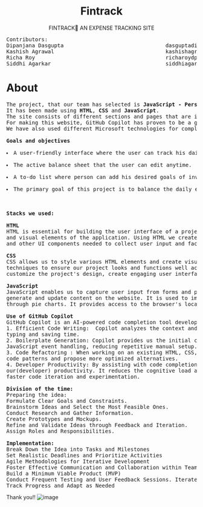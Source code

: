 <div align="center">
  
# Fintrack  
</div>

<div align="center">
  
 FINTRACK AN EXPENSE TRACKING SITE   
</div>

<pre>
Contributors:                                               E-mail:
Dipanjana Dasgupta                                dasguptadipanjana704@gmail.com                                     
Kashish Agrawal                                   kashishagrawal883@gmail.com
Richa Roy                                         richaroydps@gmail.com 
Siddhi Agarkar                                    siddhiagarkar1203@gmail.com  
</pre>

# About
<pre>
The project, that our team has selected is <b>JavaScript - Personal Finance Tracker.</b>
It has been made using <b>HTML</b>, <b>CSS</b> and <b>JavaScript</b>.
The site consists of different sections and pages that are interrelated.
For making this website, GitHub Copilot has proven to be a great asset for us.
We have also used different Microsoft technologies for completing this project.

<b>Goals and objectives</b>

<li>A user-friendly interface where the user can track his daily/monthly income or expenditures.</li>
<li>The active balance sheet that the user can edit anytime.</li>
<li>A to-do list where person can add his desired goals of investments, if any.</li>
<li>The primary goal of this project is to balance the daily expenditures of the person for the better future.</li> 


<b>Stacks we used:</b>

<strong>HTML</strong>
HTML is essential for building the user interface of a project. It allows us to define the layout, structure,
and visual elements of the application. Using HTML we created forms, input fields, buttons, dropdown menus,
and other UI components needed to collect user input and facilitate interactions.

<strong>CSS</strong>
CSS allows us to style various HTML elements and create visually appealing designs. We implemented responsive design 
techniques to ensure our project looks and functions well across different devices and screen sizes. It allows us to 
customize the project's design, create engaging user interfaces, and convey a professional image.

<strong>JavaScript</strong>
JavaScript enables us to capture user input from forms and perform validation before submitting data. We dynamically 
generate and update content on the website. It is used to implement filtering functionalities. We represent expense categories 
through pie charts. It provides access to the browser's local storage, which allows us to store data on the user's device.

<b>Use of GitHub Copilot</b>
GitHub Copilot is an AI-powered code completion tool developed by GitHub and OpenAI. 
1. Efficient Code Writing:  Copilot analyzes the context and suggests relevant code snippets, reducing the need for manual 
typing and saving time. 
2. Boilerplate Generation: Copilot provides us the initial code structures, including basic HTML layout, CSS styles, and 
JavaScript event handling, reducing repetitive manual setup. 
3. Code Refactoring : When working on an existing HTML, CSS, or JavaScript codebase, Copilot identify redundant or inefficient 
code patterns and propose more optimized alternatives. 
4. Developer Productivity: By assisting with code completion and offering intelligent suggestions, Copilot enhances
our(developer) productivity. It reduces the cognitive load associated with remembering syntax details, and encourages 
faster code iteration and experimentation.

<b>Division of the time:</b>
Preparing the idea:
Formulate Clear Goals and Constraints.
Brainstorm Ideas and Select the Most Feasible Ones.
Conduct Research and Gather Information.
Create Prototypes and Mockups.
Refine and Validate Ideas through Feedback and Iteration. 
Assign Roles and Responsibilities.

<b>Implementation:</b>
Break Down the Idea into Tasks and Milestones
Set Realistic Deadlines and Prioritize Activities
Agile Methodologies for Iterative Development
Foster Effective Communication and Collaboration within Teams
Build a Minimum Viable Product (MVP)
Conduct Frequent Testing and User Feedback Sessions. Iterate and Refine the Solution based on Feedback
Track Progress and Adapt as Needed
</pre>

Thank you!!
![image](https://github.com/Dipanjana25/microsoft_copilot_hackathon_finance_tracker/assets/96725005/cbf35bf4-59a3-4cfb-9935-b0d4d3ad6bb0)
